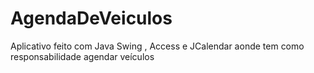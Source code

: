 # AgendaDeVeiculos
Aplicativo feito com Java Swing , Access e JCalendar aonde tem como responsabilidade agendar veículos
